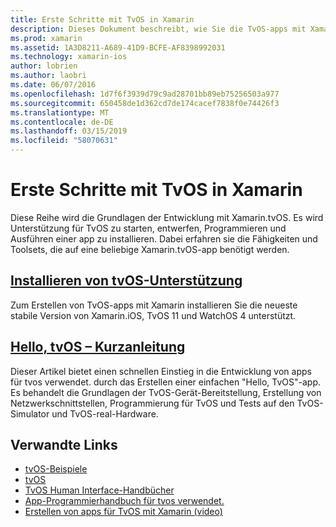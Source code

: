 ```yaml
---
title: Erste Schritte mit TvOS in Xamarin
description: Dieses Dokument beschreibt, wie Sie die TvOS-apps mit Xamarin zu entwickeln. Verknüpft ein Installationshandbuch und eine kurzanleitung.
ms.prod: xamarin
ms.assetid: 1A3D8211-A689-41D9-BCFE-AF8398992031
ms.technology: xamarin-ios
author: lobrien
ms.author: laobri
ms.date: 06/07/2016
ms.openlocfilehash: 1d7f6f3939d79c9ad28701bb89eb75256503a977
ms.sourcegitcommit: 650458de1d362cd7de174cacef7838f0e74426f3
ms.translationtype: MT
ms.contentlocale: de-DE
ms.lasthandoff: 03/15/2019
ms.locfileid: "58070631"
---
```

# <a name="getting-started-with-tvos-in-xamarin"></a>Erste Schritte mit TvOS in Xamarin

Diese Reihe wird die Grundlagen der Entwicklung mit Xamarin.tvOS. Es wird Unterstützung für TvOS zu starten, entwerfen, Programmieren und Ausführen einer app zu installieren. Dabei erfahren sie die Fähigkeiten und Toolsets, die auf eine beliebige Xamarin.tvOS-app benötigt werden.

## <a name="installing-tvos-supportiostvosget-startedinstallationmd"></a>[Installieren von tvOS-Unterstützung](~/ios/tvos/get-started/installation.md)

Zum Erstellen von TvOS-apps mit Xamarin installieren Sie die neueste stabile Version von Xamarin.iOS, TvOS 11 und WatchOS 4 unterstützt.

## <a name="hello-tvos-quick-start-guideiostvosget-startedhello-tvosmd"></a>[Hello, tvOS – Kurzanleitung](~/ios/tvos/get-started/hello-tvos.md)

Dieser Artikel bietet einen schnellen Einstieg in die Entwicklung von apps für tvos verwendet. durch das Erstellen einer einfachen "Hello, TvOS"-app. Es behandelt die Grundlagen der TvOS-Gerät-Bereitstellung, Erstellung von Netzwerkschnittstellen, Programmierung für TvOS und Tests auf den TvOS-Simulator und TvOS-real-Hardware.


## <a name="related-links"></a>Verwandte Links

- [tvOS-Beispiele](https://developer.xamarin.com/samples/tvos/all/)
- [tvOS](https://developer.apple.com/tvos/)
- [TvOS Human Interface-Handbücher](https://developer.apple.com/tvos/human-interface-guidelines/)
- [App-Programmierhandbuch für tvos verwendet.](https://developer.apple.com/library/prerelease/tvos/documentation/General/Conceptual/AppleTV_PG/)
- [Erstellen von apps für TvOS mit Xamarin (video)](https://university.xamarin.com/lightninglectures/tvos-with-xamarin)
